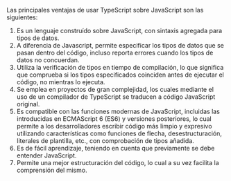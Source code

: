 Las principales ventajas de usar TypeScript sobre JavaScript son las siguientes:
1. Es un lenguaje construído sobre JavaScript, con sintaxis agregada para tipos de datos.
2. A diferencia de Javascript, permite especificar los tipos de datos que se pasan dentro del código, incluso reporta errores cuando los tipos de datos no concuerdan.
3. Utiliza la verificación de tipos en tiempo de compilación, lo que significa que comprueba si los tipos especificados coinciden antes de ejecutar el código, no mientras lo ejecuta.
4. Se emplea en proyectos de gran complejidad, los cuales mediante el uso de un compilador de TypeScript se traducen a código JavaScript original.
5. Es compatible con las funciones modernas de JavaScript, incluidas las introducidas en ECMAScript 6 (ES6) y versiones posteriores, lo cual permite a los desarrolladores escribir código más limpio y expresivo utilizando características como funciones de flecha, desestructuración, literales de plantilla, etc., con comprobación de tipos añadida.
6. Es de fácil aprendizaje, teniendo en cuenta que previamente se debe entender JavaScript.
7. Permite una mejor estructuración del código, lo cual a su vez facilita la comprensión del mismo.